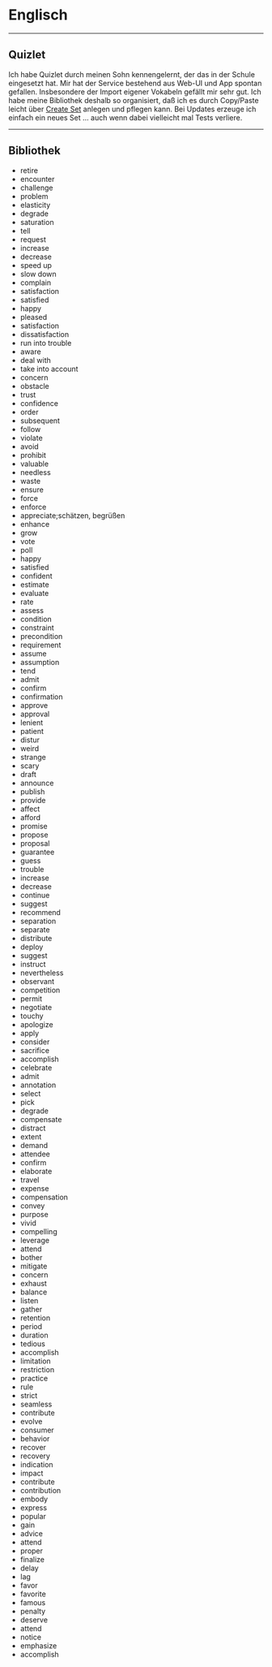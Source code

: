 # Englisch

---

## Quizlet

Ich habe Quizlet durch meinen Sohn kennengelernt, der das in der Schule eingesetzt hat. Mir hat der Service bestehend aus Web-UI und App spontan gefallen. Insbesondere der Import eigener Vokabeln gefällt mir sehr gut. Ich habe meine Bibliothek deshalb so organisiert, daß ich es durch Copy/Paste leicht über [Create Set](https://quizlet.com/create-set) anlegen und pflegen kann. Bei Updates erzeuge ich einfach ein neues Set ... auch wenn dabei vielleicht mal Tests verliere.

---

## Bibliothek

* retire
* encounter
* challenge
* problem
* elasticity
* degrade
* saturation
* tell
* request
* increase
* decrease
* speed up
* slow down
* complain
* satisfaction
* satisfied
* happy
* pleased
* satisfaction
* dissatisfaction
* run into trouble
* aware
* deal with
* take into account
* concern
* obstacle
* trust
* confidence
* order
* subsequent
* follow
* violate
* avoid
* prohibit
* valuable
* needless
* waste
* ensure
* force
* enforce
* appreciate;schätzen, begrüßen
* enhance
* grow
* vote
* poll
* happy
* satisfied
* confident
* estimate
* evaluate
* rate
* assess
* condition
* constraint
* precondition
* requirement
* assume
* assumption
* tend
* admit
* confirm
* confirmation
* approve
* approval
* lenient
* patient
* distur
* weird
* strange
* scary
* draft
* announce
* publish
* provide
* affect
* afford
* promise
* propose
* proposal
* guarantee
* guess
* trouble
* increase
* decrease
* continue
* suggest
* recommend
* separation
* separate
* distribute
* deploy
* suggest
* instruct
* nevertheless
* observant
* competition
* permit
* negotiate
* touchy
* apologize
* apply
* consider
* sacrifice
* accomplish
* celebrate
* admit
* annotation
* select
* pick
* degrade
* compensate
* distract
* extent
* demand
* attendee
* confirm
* elaborate
* travel
* expense
* compensation
* convey
* purpose
* vivid
* compelling
* leverage
* attend
* bother
* mitigate
* concern
* exhaust
* balance
* listen
* gather
* retention
* period
* duration
* tedious
* accomplish
* limitation
* restriction
* practice
* rule
* strict
* seamless
* contribute
* evolve
* consumer
* behavior
* recover
* recovery
* indication
* impact
* contribute
* contribution
* embody
* express
* popular
* gain
* advice
* attend
* proper
* finalize
* delay
* lag
* favor
* favorite
* famous
* penalty
* deserve
* attend
* notice
* emphasize
* accomplish
